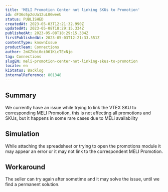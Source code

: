 ```yaml
---
title: 'MELI Promotion Center not linking SKUs to Promotion'
id: dF36o5p2oUa12uL06weeU
status: PUBLISHED
createdAt: 2023-05-03T12:21:32.990Z
updatedAt: 2023-05-08T18:29:15.334Z
publishedAt: 2023-05-08T18:29:15.334Z
firstPublishedAt: 2023-05-03T12:21:33.551Z
contentType: knownIssue
productTeam: Connections
author: 2mXZkbi0oi061KicTExNjo
tag: Connections
slugEN: meli-promotion-center-not-linking-skus-to-promotion
locale: en
kiStatus: Backlog
internalReference: 801348
---
```


## Summary



We currently have an issue while trying to link the VTEX SKU to corresponding MELI Promotion, this is not affecting all promotions and SKUs, but it happens in some rare cases due to MELi availability


##

## Simulation



While attaching the spreadsheet or trying to open the promotions module it may appear an error or it may not link to the correspondent MELI Promotion.


##

## Workaround



The seller can try again after sometime and it may solve the issue, until we find a permanent solution.





